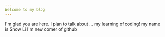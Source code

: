 ```yaml
---
Welcome to my blog
---
```


I'm glad you are here. I plan to talk about ...
my learning of coding!
my name is Snow Li
I'm new comer of github